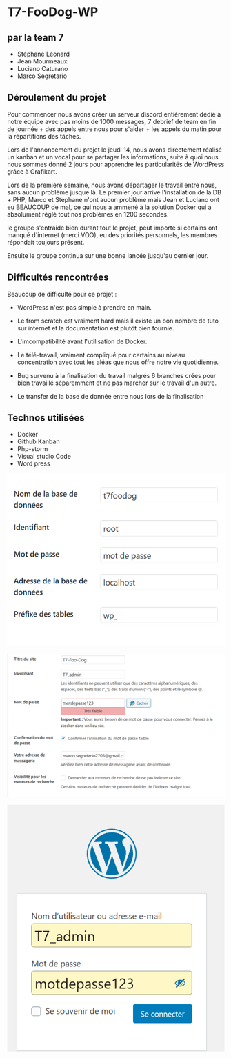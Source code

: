 # T7-FooDog-WP

## par la team 7

* Stéphane Léonard
* Jean Mourmeaux
* Luciano Caturano
* Marco Segretario

## Déroulement du projet

Pour commencer nous avons créer un serveur discord entièrement dédié à notre équipe avec pas moins de 1000 messages, 7 debrief de team en fin de journée + des appels entre nous pour s'aider + les appels du matin pour la répartitions des tâches.

Lors de l'annoncement du projet le jeudi 14, nous avons directement réalisé un kanban et un vocal pour se partager les informations, suite à quoi nous nous sommes donné 2 jours pour apprendre les particularités de WordPress grâce à Grafikart.

Lors de la première semaine, nous avons départager le travail entre nous, sans aucun problème jusque là.
Le premier jour arrive l'installation de la DB + PHP, Marco et Stephane n'ont aucun problème mais Jean et Luciano ont eu BEAUCOUP de mal, ce qui nous a ammené à la solution Docker qui a absolument réglé tout nos problèmes en 1200 secondes.

le groupe s'entraide bien durant tout le projet, peut importe si certains ont manqué d'internet (merci VOO), eu des priorités personnels, les membres répondait toujours présent. 

Ensuite le groupe continua sur une bonne lancée jusqu'au dernier jour.

## Difficultés rencontrées 

Beaucoup de difficulté pour ce projet :

* WordPress n'est pas simple à prendre en main.

* Le from scratch est vraiment hard mais il existe un bon nombre de tuto sur internet et la documentation est plutôt bien fournie.

* L'imcompatibilité avant l'utilisation de Docker.

* Le télé-travail, vraiment compliqué pour certains au niveau concentration avec tout les aléas que nous offre notre vie quotidienne.

* Bug survenu à la finalisation du travail malgrés 6 branches crées pour bien travaillé séparemment et ne pas marcher sur le travail d'un autre.

* Le transfer de la base de donnée entre nous lors de la finalisation

## Technos utilisées

- Docker
- Github Kanban
- Php-storm
- Visual studio Code
- Word press

![image](imagesreadme/infobddwp.png)

![image](imagesreadme/infositewp.png)

![image](imagesreadme/adminmdpwp.png)

